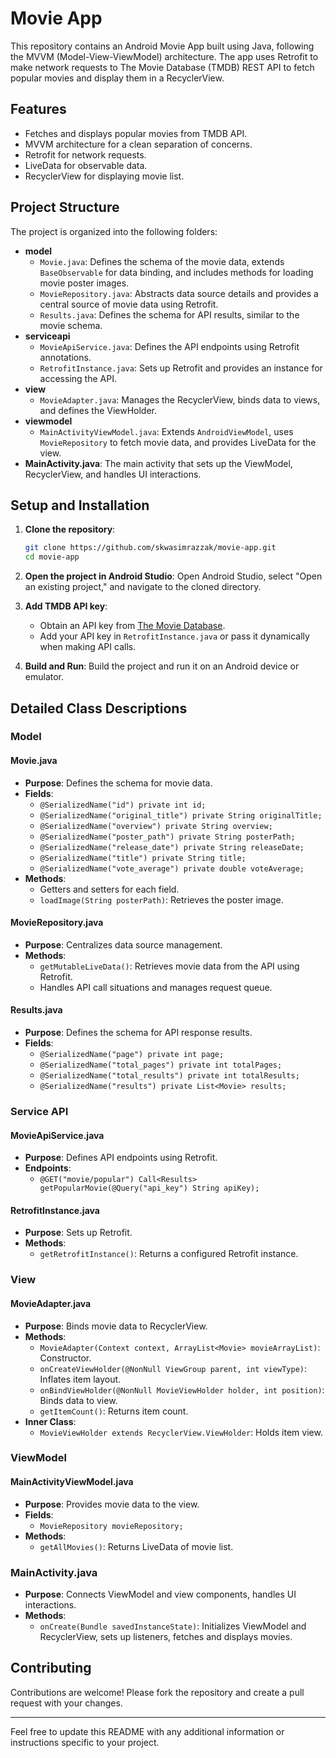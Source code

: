 # Movie App

This repository contains an Android Movie App built using Java, following the MVVM (Model-View-ViewModel) architecture. The app uses Retrofit to make network requests to The Movie Database (TMDB) REST API to fetch popular movies and display them in a RecyclerView.

## Features

- Fetches and displays popular movies from TMDB API.
- MVVM architecture for a clean separation of concerns.
- Retrofit for network requests.
- LiveData for observable data.
- RecyclerView for displaying movie list.

## Project Structure

The project is organized into the following folders:

- **model**
  - `Movie.java`: Defines the schema of the movie data, extends `BaseObservable` for data binding, and includes methods for loading movie poster images.
  - `MovieRepository.java`: Abstracts data source details and provides a central source of movie data using Retrofit.
  - `Results.java`: Defines the schema for API results, similar to the movie schema.
- **serviceapi**
  - `MovieApiService.java`: Defines the API endpoints using Retrofit annotations.
  - `RetrofitInstance.java`: Sets up Retrofit and provides an instance for accessing the API.
- **view**
  - `MovieAdapter.java`: Manages the RecyclerView, binds data to views, and defines the ViewHolder.
- **viewmodel**
  - `MainActivityViewModel.java`: Extends `AndroidViewModel`, uses `MovieRepository` to fetch movie data, and provides LiveData for the view.
- **MainActivity.java**: The main activity that sets up the ViewModel, RecyclerView, and handles UI interactions.

## Setup and Installation

1. **Clone the repository**:
   ```bash
   git clone https://github.com/skwasimrazzak/movie-app.git
   cd movie-app
   ```

2. **Open the project in Android Studio**:
   Open Android Studio, select "Open an existing project," and navigate to the cloned directory.

3. **Add TMDB API key**:
    - Obtain an API key from [The Movie Database](https://www.themoviedb.org/documentation/api).
    - Add your API key in `RetrofitInstance.java` or pass it dynamically when making API calls.

4. **Build and Run**:
   Build the project and run it on an Android device or emulator.

## Detailed Class Descriptions

### Model

#### Movie.java

- **Purpose**: Defines the schema for movie data.
- **Fields**:
    - `@SerializedName("id") private int id;`
    - `@SerializedName("original_title") private String originalTitle;`
    - `@SerializedName("overview") private String overview;`
    - `@SerializedName("poster_path") private String posterPath;`
    - `@SerializedName("release_date") private String releaseDate;`
    - `@SerializedName("title") private String title;`
    - `@SerializedName("vote_average") private double voteAverage;`
- **Methods**:
    - Getters and setters for each field.
    - `loadImage(String posterPath)`: Retrieves the poster image.

#### MovieRepository.java

- **Purpose**: Centralizes data source management.
- **Methods**:
    - `getMutableLiveData()`: Retrieves movie data from the API using Retrofit.
    - Handles API call situations and manages request queue.

#### Results.java

- **Purpose**: Defines the schema for API response results.
- **Fields**:
    - `@SerializedName("page") private int page;`
    - `@SerializedName("total_pages") private int totalPages;`
    - `@SerializedName("total_results") private int totalResults;`
    - `@SerializedName("results") private List<Movie> results;`

### Service API

#### MovieApiService.java

- **Purpose**: Defines API endpoints using Retrofit.
- **Endpoints**:
    - `@GET("movie/popular") Call<Results> getPopularMovie(@Query("api_key") String apiKey);`

#### RetrofitInstance.java

- **Purpose**: Sets up Retrofit.
- **Methods**:
    - `getRetrofitInstance()`: Returns a configured Retrofit instance.

### View

#### MovieAdapter.java

- **Purpose**: Binds movie data to RecyclerView.
- **Methods**:
    - `MovieAdapter(Context context, ArrayList<Movie> movieArrayList)`: Constructor.
    - `onCreateViewHolder(@NonNull ViewGroup parent, int viewType)`: Inflates item layout.
    - `onBindViewHolder(@NonNull MovieViewHolder holder, int position)`: Binds data to view.
    - `getItemCount()`: Returns item count.
- **Inner Class**:
    - `MovieViewHolder extends RecyclerView.ViewHolder`: Holds item view.

### ViewModel

#### MainActivityViewModel.java

- **Purpose**: Provides movie data to the view.
- **Fields**:
    - `MovieRepository movieRepository;`
- **Methods**:
    - `getAllMovies()`: Returns LiveData of movie list.

### MainActivity.java

- **Purpose**: Connects ViewModel and view components, handles UI interactions.
- **Methods**:
    - `onCreate(Bundle savedInstanceState)`: Initializes ViewModel and RecyclerView, sets up listeners, fetches and displays movies.

## Contributing

Contributions are welcome! Please fork the repository and create a pull request with your changes.

---

Feel free to update this README with any additional information or instructions specific to your project.
